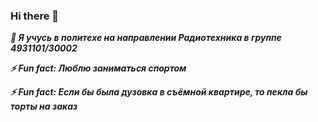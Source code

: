 ### Hi there 👋
***🤔 Я учусь в политехе на направлении Радиотехника в группе 4931101/30002***

***⚡ Fun fact: Люблю заниматься спортом***

***⚡ Fun fact: Если бы была дузовка в съёмной квартире, то пекла бы торты на заказ***



<!--
**korovinaen/korovinaen** is a ✨ _special_ ✨ repository because its `README.md` (this file) appears on your GitHub profile.

Here are some ideas to get you started:

- 🔭 I’m currently working on ...
- 🌱 I’m currently learning ...
- 👯 I’m looking to collaborate on ...
- 🤔 I’m looking for help with ...
- 💬 Ask me about ...
- 📫 How to reach me: ...
-  Pronouns: ...
- ⚡ Fun fact: ...
-->
